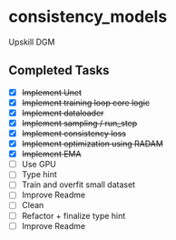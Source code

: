 # consistency_models

Upskill DGM

## Completed Tasks

- [x] ~~Implement Unet~~
- [x] ~~Implement training loop core logic~~
- [x] ~~Implement dataloader~~
- [x] ~~Implement sampling / run_step~~
- [x] ~~Implement consistency loss~~
- [x] ~~Implement optimization using RADAM~~
- [x] ~~Implement EMA~~
- [ ] Use GPU
- [ ] Type hint
- [ ] Train and overfit small dataset
- [ ] Improve Readme
- [ ] Clean
- [ ] Refactor + finalize type hint
- [ ] Improve Readme
